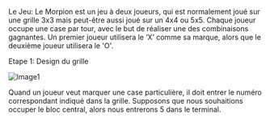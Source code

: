Le Jeu:
Le Morpion est un jeu à deux joueurs, qui est normalement joué sur une grille 3x3 mais peut-être aussi joué sur un 4x4 ou 5x5. Chaque joueur occupe une case par tour, avec le but de réaliser une des combinaisons gagnantes. Un premier joueur utilisera le ‘X’ comme sa marque, alors que le deuxième joueur utilisera le 'O'.

Etape 1: Design du grille


![Image1](https://user-images.githubusercontent.com/76202628/104844202-1b094900-58cf-11eb-86b7-1892568fe02b.jpg) 

Quand un joueur veut marquer une case
particulière, il doit entrer le numéro
correspondant indiqué dans la grille.
Supposons que nous souhaitions
occuper le bloc central, alors nous
entrerons 5 dans le terminal.


